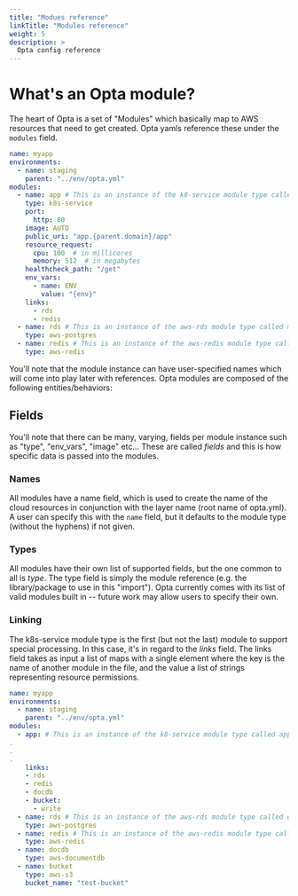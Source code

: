 ```yaml
---
title: "Modues reference"
linkTitle: "Modules reference"
weight: 5
description: >
  Opta config reference
---
```


# What's an Opta module?

The heart of Opta is a set of "Modules" which basically map to AWS resources that
need to get created. Opta yamls reference these under the `modules` field.


```yaml
name: myapp
environments:
  - name: staging
    parent: "../env/opta.yml"
modules:
  - name: app # This is an instance of the k8-service module type called app
    type: k8s-service
    port: 
      http: 80
    image: AUTO
    public_uri: "app.{parent.domain}/app"
    resource_request:
      cpu: 100  # in millicores
      memory: 512  # in megabytes
    healthcheck_path: "/get"
    env_vars:
      - name: ENV
        value: "{env}"
    links:
      - rds
      - redis
  - name: rds # This is an instance of the aws-rds module type called mydatabase
    type: aws-postgres
  - name: redis # This is an instance of the aws-redis module type called myredis
    type: aws-redis
```
You'll note that the module instance can have user-specified names which will come into play later with references.
Opta modules are composed of the following entities/behaviors:

## Fields
You'll note that there can be many, varying, fields per module instance such
as "type", "env_vars", "image" etc...  These are called _fields_ and this
is how specific data is passed into the modules.

### Names
All modules have a name field, which is used to create the name of the cloud resources in conjunction with the layer
name (root name of opta.yml). A user can specify this with the `name` field, but it defaults to the module type (without
the hyphens) if not given.

### Types
All modules have their own list of supported fields, but the one common to all is _type_. The type field is simply
the module reference (e.g. the library/package to use in this "import"). Opta currently comes with its list of valid
modules built in -- future work may allow users to specify their own.

### Linking
The k8s-service module type is the first (but not the last) module to support
special processing. In this case, it's in regard to the _links_ field. The
links field takes as input a list of maps with a single element where the
key is the name of another module in the file, and the value a list of
strings representing resource permissions.
```yaml
name: myapp
environments:
  - name: staging
    parent: "../env/opta.yml"
modules:
  - app: # This is an instance of the k8-service module type called app
.
.
.
    links:
    - rds
    - redis
    - docdb
    - bucket:
      - write
  - name: rds # This is an instance of the aws-rds module type called database
    type: aws-postgres
  - name: redis # This is an instance of the aws-redis module type called redis
    type: aws-redis
  - name: docdb
    type: aws-documentdb
  - name: bucket
    type: aws-s3
    bucket_name: "test-bucket"
```
